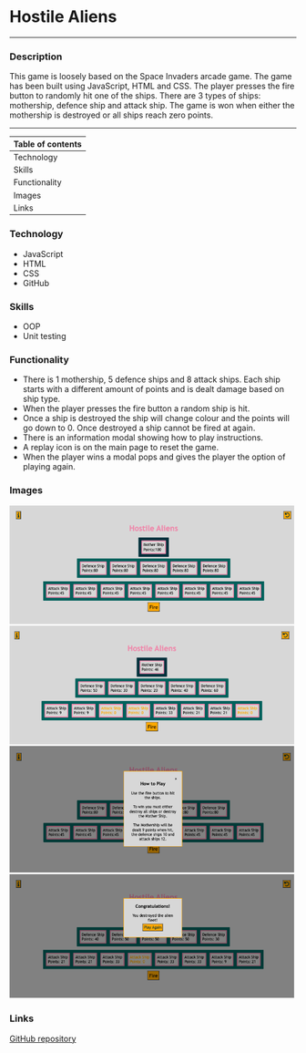 # **Hostile Aliens**
***

### **Description**
This game is loosely based on the Space Invaders arcade game. The game has been built using JavaScript, HTML and CSS. The player presses the fire button to randomly hit one of the ships. There are 3 types of ships: mothership, defence ship and attack ship. The game is won when either the mothership is destroyed or all ships reach zero points.


---
| **Table of contents** |
|---|
| Technology  |
| Skills |
| Functionality |
| Images |
| Links |


### **Technology**
*   JavaScript
*   HTML
*   CSS
*   GitHub

### **Skills**
*   OOP
*   Unit testing

### **Functionality**
* There is 1 mothership, 5 defence ships and 8 attack ships. Each ship starts with a different amount of points and is dealt damage based on ship type.
* When the player presses the fire button a random ship is hit.
* Once a ship is destroyed the ship will change colour and the points will go down to 0. Once destroyed a ship cannot be fired at again.
* There is an information modal showing how to play instructions.
* A replay icon is on the main page to reset the game.
* When the player wins a modal pops and gives the player the option of playing again. 


### **Images**
<img src="/images/home-screen-screenshot.png" alt="Image of game home page" width="500px">
<img src="/images/ships-hit-screenshot.png" alt="Image of game when ships hit" width="500px">
<img src="/images/how-to-play-screenshot.png" alt="Image of how to play modal" width="500px">
<img src="/images/winning-modal-screenshot.png" alt="Image of winning modal" width="500px">

### **Links**
[GitHub repository](https://github.com/OBuckland/hostile-aliens "Link to GitHub")